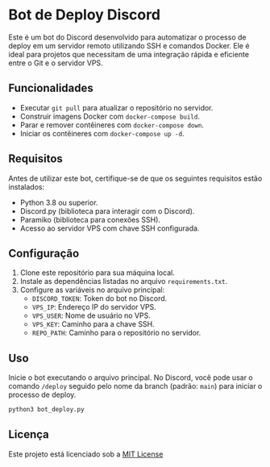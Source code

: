 # Bot de Deploy Discord

Este é um bot do Discord desenvolvido para automatizar o processo de deploy em um servidor remoto utilizando SSH e comandos Docker. Ele é ideal para projetos que necessitam de uma integração rápida e eficiente entre o Git e o servidor VPS.

## Funcionalidades

- Executar `git pull` para atualizar o repositório no servidor.
- Construir imagens Docker com `docker-compose build`.
- Parar e remover contêineres com `docker-compose down`.
- Iniciar os contêineres com `docker-compose up -d`.

## Requisitos

Antes de utilizar este bot, certifique-se de que os seguintes requisitos estão instalados:

- Python 3.8 ou superior.
- Discord.py (biblioteca para interagir com o Discord).
- Paramiko (biblioteca para conexões SSH).
- Acesso ao servidor VPS com chave SSH configurada.

## Configuração

1. Clone este repositório para sua máquina local.
2. Instale as dependências listadas no arquivo `requirements.txt`.
3. Configure as variáveis no arquivo principal:
   - `DISCORD_TOKEN`: Token do bot no Discord.
   - `VPS_IP`: Endereço IP do servidor VPS.
   - `VPS_USER`: Nome de usuário no VPS.
   - `VPS_KEY`: Caminho para a chave SSH.
   - `REPO_PATH`: Caminho para o repositório no servidor.

## Uso

Inicie o bot executando o arquivo principal. No Discord, você pode usar o comando `/deploy` seguido pelo nome da branch (padrão: `main`) para iniciar o processo de deploy.

```bash
python3 bot_deploy.py
```

## Licença
Este projeto está licenciado sob a [MIT License](LICENSE)
